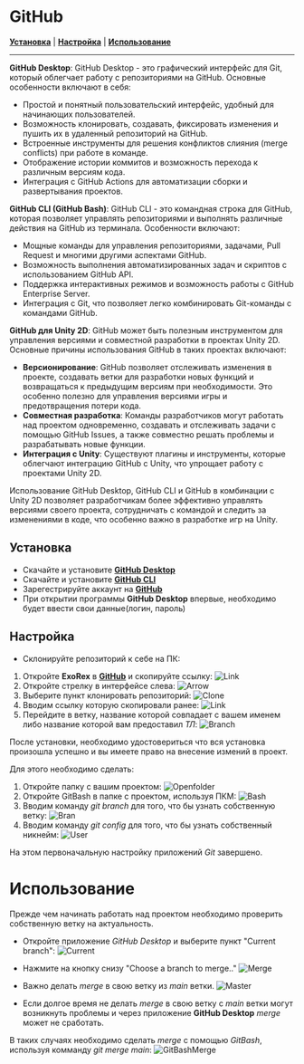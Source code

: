 # GitHub

[**Установка**](#установка) | [**Настройка**](#настройка) | [**Использование**](#использование)

---

**GitHub Desktop**:
GitHub Desktop - это графический интерфейс для Git, который облегчает работу с репозиториями на GitHub. Основные особенности включают в себя:
- Простой и понятный пользовательский интерфейс, удобный для начинающих пользователей.
- Возможность клонировать, создавать, фиксировать изменения и пушить их в удаленный репозиторий на GitHub.
- Встроенные инструменты для решения конфликтов слияния (merge conflicts) при работе в команде.
- Отображение истории коммитов и возможность перехода к различным версиям кода.
- Интеграция с GitHub Actions для автоматизации сборки и развертывания проектов.

**GitHub CLI (GitHub Bash)**:
GitHub CLI - это командная строка для GitHub, которая позволяет управлять репозиториями и выполнять различные действия на GitHub из терминала. Особенности включают:
- Мощные команды для управления репозиториями, задачами, Pull Request и многими другими аспектами GitHub.
- Возможность выполнения автоматизированных задач и скриптов с использованием GitHub API.
- Поддержка интерактивных режимов и возможность работы с GitHub Enterprise Server.
- Интеграция с Git, что позволяет легко комбинировать Git-команды с командами GitHub.

**GitHub для Unity 2D**:
GitHub может быть полезным инструментом для управления версиями и совместной разработки в проектах Unity 2D. Основные причины использования GitHub в таких проектах включают:
- **Версионирование**: GitHub позволяет отслеживать изменения в проекте, создавать ветки для разработки новых функций и возвращаться к предыдущим версиям при необходимости. Это особенно полезно для управления версиями игры и предотвращения потери кода.
- **Совместная разработка**: Команды разработчиков могут работать над проектом одновременно, создавать и отслеживать задачи с помощью GitHub Issues, а также совместно решать проблемы и разрабатывать новые функции.
- **Интеграция с Unity**: Существуют плагины и инструменты, которые облегчают интеграцию GitHub с Unity, что упрощает работу с проектами Unity 2D.

Использование GitHub Desktop, GitHub CLI и GitHub в комбинации с Unity 2D позволяет разработчикам более эффективно управлять версиями своего проекта, сотрудничать с командой и следить за изменениями в коде, что особенно важно в разработке игр на Unity.

## Установка
* Скачайте и установите [**GitHub Desktop**](https://desktop.github.com/)
* Скачайте и установите [**GitHub CLI**](https://cli.github.com/)
* Зарегестрируйте аккаунт на [**GitHub**](https://github.com/signup?source=login)
* При открытии программы **GitHub Desktop** впервые, необходимо будет ввести свои данные(логин, пароль)

## Настройка

* Склонируйте репозиторий к себе на ПК:

1. Откройте **ExoRex** в [**GitHub**](https://github.com/Nickiduzo/ExoRex) и скопируйте ссылку:
![Link](https://github.com/Nickiduzo/ExoRex/blob/main/Insctruction/IImages/link.png)
2. Откройте стрелку в интерфейсе слева:
![Arrow](https://github.com/Nickiduzo/ExoRex/blob/main/Insctruction/IImages/arrow.png)
3. Выберите пункт клонировать репозиторий:
![Clone](https://github.com/Nickiduzo/ExoRex/blob/main/Insctruction/IImages/clone.png)
4. Вводим ссылку которую скопировали ранее:
![Link](https://github.com/Nickiduzo/ExoRex/blob/main/Insctruction/IImages/paste.link.png)
5. Перейдите в ветку, название которой совпадает с вашем именем либо название которой вам предоставил *ТЛ*:
![Branch](https://github.com/Nickiduzo/ExoRex/blob/main/Insctruction/IImages/pick.png)

После установки, необходимо удостовериться что вся установка произошла успешно и вы имеете право на внесение измений в проект.

Для этого необходимо сделать:
1. Откройте папку с вашим проектом:
![Openfolder](https://github.com/Nickiduzo/ExoRex/blob/main/Insctruction/IImages/project.png)
2. Откройте GitBash в папке с проектом, используя ПКМ:
![Bash](https://github.com/Nickiduzo/ExoRex/blob/main/Insctruction/IImages/bash.png)
3. Вводим команду *git branch* для того, что бы узнать собственную ветку:
![Bran](https://github.com/Nickiduzo/ExoRex/blob/main/Insctruction/IImages/branch.png)
4. Вводим команду *git config* для того, что бы узнать собственный никнейм:
![User](https://github.com/Nickiduzo/ExoRex/blob/main/Insctruction/IImages/user.png)

На этом первоначальную настройку приложений *Git* завершено.


# Использование

Прежде чем начинать работать над проектом необходимо проверить собственную ветку на актуальность.

* Откройте приложение *GitHub Desktop* и выберите пункт "Current branch":
![Current](https://github.com/Nickiduzo/ExoRex/blob/main/Insctruction/IImages/pick.png)
* Нажмите на кнопку снизу "Choose a branch to merge.."
![Merge](https://github.com/Nickiduzo/ExoRex/blob/main/Insctruction/IImages/merge.png)
* Важно делать *merge* в свою ветку из *main* ветки.
![Master](https://github.com/Nickiduzo/ExoRex/blob/main/Insctruction/IImages/master.png)

* Если долгое время не делать *merge* в свою ветку с *main* ветки могут возникнуть проблемы и через приложение **GitHub Desktop** *merge* может не сработать.

В таких случаях необходимо сделать *merge* с помощью *GitBash*, используя комманду *git merge main*:
![GitBashMerge](https://github.com/Nickiduzo/ExoRex/blob/main/Insctruction/IImages/gitmergemaster.png)
